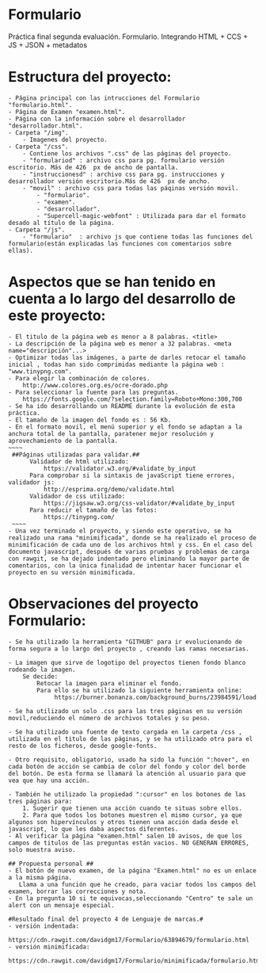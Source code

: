 # Formulario
Práctica final segunda evaluación. Formulario. Integrando HTML + CCS + JS + JSON + metadatos

# Estructura del proyecto:

	- Página principal con las intrucciones del Formulario "formulario.html".
	- Página de Examen "examen.html".
	- Página con la información sobre el desarrollador "desarrollador.html".
	- Carpeta "/img".
		- Imagenes del proyecto.
	- Carpeta "/css".
		- Contiene los archivos ".css" de las páginas del proyecto.
		- "formulariod" : archivo css para pg. formulario versión escritorio. Más de 426  px de ancho de pantalla.
		- "instruccionesd" : archivo css para pg. instrucciones y desarrollador versión escritorio.Más de 426  px de ancho.
	    - "movil" : archivo css para todas las páqinas versión movil.
    		- "formulario".
    		- "examen".
    		- "desarrollador".
			- "Supercell-magic-webfont" : Utilizada para dar el formato desado al título de la página.
  	- Carpeta "/js".
   		- "formulario"  : archivo js que contiene todas las funciones del formulario(están explicadas las funciones con comentarios sobre ellas).

# Aspectos que se han tenido en cuenta a lo largo del desarrollo de este proyecto:
	
	- El titulo de la página web es menor a 8 palabras. <title>
	- La descripción de la página web es menor a 32 palabras. <meta name="descripción"...>
	- Optimizar todas las imágenes, a parte de darles retocar el tamaño inicial , todas han sido comprimidas mediante la página web : "www.tinypng.com".
	- Para elegir la combinación de colores.
        http://www.colores.org.es/ocre-dorado.php
    - Para seleccionar la fuente para las preguntas.
        https://fonts.google.com/?selection.family=Roboto+Mono:300,700
	- Se ha ido desarrollando un README durante la evolución de esta práctica.
	- El tamaño de la imagen del fondo es : 56 Kb.
	- En el formato movil, el menú superior y el fondo se adaptan a la anchura total de la pantalla, paratener mejor resolución y aprovechamiento de la pantalla.
	~~~~
     ##Páginas utilizadas para validar.##
          Validador de html utilizado:
              https://validator.w3.org/#validate_by_input
          Para comprobar si la sintaxis de javaScript tiene errores, validador js:
              http://esprima.org/demo/validate.html
          Validador de css utilizado:
              https://jigsaw.w3.org/css-validator/#validate_by_input
          Para reducir el tamaño de las fotos:
              https://tinypng.com/
     ~~~~
	- Una vez terminado el proyecto, y siendo este operativo, se ha realizado una rama "minimificada", donde se ha realizado el proceso de minimificación de cada uno de los archivos html y css. En el caso del documento javascript, después de varias pruebas y problemas de carga con rawgit, se ha dejado indentado pero eliminando la mayor parte de comentarios, con la única finalidad de intentar hacer funcionar el proyecto en su versión minimificada.

# Observaciones del proyecto Formulario:
  	- Se ha utilizado la herramienta "GITHUB" para ir evolucionando de forma segura a lo largo del proyecto , creando las ramas necesarias.

	- La imagen que sirve de logotipo del proyectos tienen fondo blanco rodeando la imagen.
		Se decide:
			Retocar la imagen para eliminar el fondo.
      		Para ello se ha utilizado la siguiente herramienta online:
     			 https://burner.bonanza.com/background_burns/23984591/load
	
	- Se ha utilizado un solo .css para las tres páginas en su versión movil,reduciendo el número de archivos totales y su peso.
			
	- Se ha utilizado una fuente de texto cargada en la carpeta /css , utilizada en el titulo de las páginas, y se ha utilizado otra para el resto de los ficheros, desde google-fonts.
 	
    - Otro requisito, obligatorio, usado ha sido la función ":hover", en cada botón de acción se cambia de color del fondo y color del borde del botón. De esta forma se llamará la atención al usuario para que vea que hay una acción.
  
    - También he utilizado la propiedad ":cursor" en los botones de las tres páginas para:
        1. Sugerir que tienen una acción cuando te situas sobre ellos.
		2. Para que todos los botones muestren el mismo cursor, ya que algunos son hipervínculos y otros tienen una acción dada desde el javascript, lo que les daba aspectos diferentes.
	- Al verificar la página "examen.html" salen 10 avisos, de que los campos de titulos de las preguntas están vacios. NO GENERAN ERRORES, solo muestra aviso.
	
	## Propuesta personal ##
	- El botón de nuevo examen, de la página "Examen.html" no es un enlace a la misma página.  
	   Llama a una función que he creado, para vaciar todos los campos del examen, borrar las correcciones y nota.
	- En la pregunta 10 si te equivocas,seleccionando "Centro" te sale un alert con un mensaje especial.

	

~~~~
#Resultado final del proyecto 4 de Lenguaje de marcas.#
- versión indentada:
    https://cdn.rawgit.com/davidgm17/Formulario/63894679/formulario.html
- versión minimificada:
    https://cdn.rawgit.com/davidgm17/Formulario/minimificada/formulario.html
~~~~